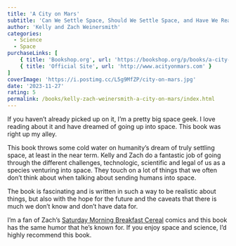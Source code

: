 ```yaml
---
title: 'A City on Mars'
subtitle: 'Can We Settle Space, Should We Settle Space, and Have We Really Thought This Through?'
author: 'Kelly and Zach Weinersmith'
categories:
  - Science
  - Space
purchaseLinks: [
    { title: 'Bookshop.org', url: 'https://bookshop.org/p/books/a-city-on-mars-can-we-settle-space-should-we-settle-space-and-have-we-really-thought-this-through-zach-weinersmith/19777591?ean=9781984881724' },
    { title: 'Official Site', url: 'http://www.acityonmars.com' }
]
coverImage: 'https://i.postimg.cc/L5g9MfZP/city-on-mars.jpg'
date: '2023-11-27'
rating: 5
permalink: /books/kelly-zach-weinersmith-a-city-on-mars/index.html
---
```


If you haven’t already picked up on it, I’m a pretty big space geek. I love reading about it and have dreamed of going up into space. This book was right up my alley.

This book throws some cold water on humanity’s dream of truly settling space, at least in the near term. Kelly and Zach do a fantastic job of going through the different challenges, technologic, scientific and legal of us as a species venturing into space. They touch on a lot of things that we often don’t think about when talking about sending humans into space.

The book is fascinating and is written in such a way to be realistic about things, but also with the hope for the future and the caveats that there is much we don’t know and don’t have data for.

I’m a fan of Zach’s [Saturday Morning Breakfast Cereal](https://www.smbc-comics.com) comics and this book has the same humor that he’s known for. If you enjoy space and science, I’d highly recommend this book.